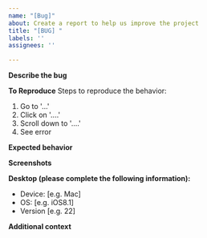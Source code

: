 ```yaml
---
name: "[Bug]"
about: Create a report to help us improve the project
title: "[BUG] "
labels: ''
assignees: ''

---
```


**Describe the bug**
<!-- A clear and concise description of what the bug is. -->

**To Reproduce**
Steps to reproduce the behavior:
1. Go to '...'
2. Click on '....'
3. Scroll down to '....'
4. See error

**Expected behavior**
<!-- A clear and concise description of what you expected to happen. -->

**Screenshots**
<!-- If applicable, add screenshots to help explain your problem. -->

**Desktop (please complete the following information):**
 - Device: [e.g. Mac]
 - OS: [e.g. iOS8.1]
 - Version [e.g. 22]

**Additional context**
<!-- Add any other context about the problem here. -->
